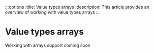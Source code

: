 :::options
:title: Value types arrays
:description: This article provides an overview of working with value types arrays
:::

# Value types arrays

Working with arrays support coming soon